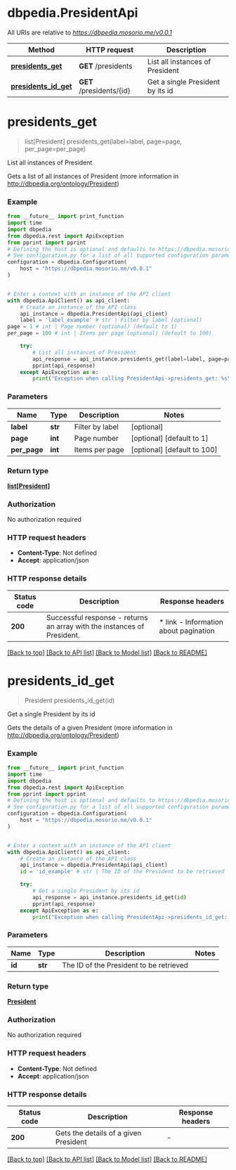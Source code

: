 # dbpedia.PresidentApi

All URIs are relative to *https://dbpedia.mosorio.me/v0.0.1*

Method | HTTP request | Description
------------- | ------------- | -------------
[**presidents_get**](PresidentApi.md#presidents_get) | **GET** /presidents | List all instances of President
[**presidents_id_get**](PresidentApi.md#presidents_id_get) | **GET** /presidents/{id} | Get a single President by its id


# **presidents_get**
> list[President] presidents_get(label=label, page=page, per_page=per_page)

List all instances of President

Gets a list of all instances of President (more information in http://dbpedia.org/ontology/President)

### Example

```python
from __future__ import print_function
import time
import dbpedia
from dbpedia.rest import ApiException
from pprint import pprint
# Defining the host is optional and defaults to https://dbpedia.mosorio.me/v0.0.1
# See configuration.py for a list of all supported configuration parameters.
configuration = dbpedia.Configuration(
    host = "https://dbpedia.mosorio.me/v0.0.1"
)


# Enter a context with an instance of the API client
with dbpedia.ApiClient() as api_client:
    # Create an instance of the API class
    api_instance = dbpedia.PresidentApi(api_client)
    label = 'label_example' # str | Filter by label (optional)
page = 1 # int | Page number (optional) (default to 1)
per_page = 100 # int | Items per page (optional) (default to 100)

    try:
        # List all instances of President
        api_response = api_instance.presidents_get(label=label, page=page, per_page=per_page)
        pprint(api_response)
    except ApiException as e:
        print("Exception when calling PresidentApi->presidents_get: %s\n" % e)
```

### Parameters

Name | Type | Description  | Notes
------------- | ------------- | ------------- | -------------
 **label** | **str**| Filter by label | [optional] 
 **page** | **int**| Page number | [optional] [default to 1]
 **per_page** | **int**| Items per page | [optional] [default to 100]

### Return type

[**list[President]**](President.md)

### Authorization

No authorization required

### HTTP request headers

 - **Content-Type**: Not defined
 - **Accept**: application/json

### HTTP response details
| Status code | Description | Response headers |
|-------------|-------------|------------------|
**200** | Successful response - returns an array with the instances of President. |  * link - Information about pagination <br>  |

[[Back to top]](#) [[Back to API list]](../README.md#documentation-for-api-endpoints) [[Back to Model list]](../README.md#documentation-for-models) [[Back to README]](../README.md)

# **presidents_id_get**
> President presidents_id_get(id)

Get a single President by its id

Gets the details of a given President (more information in http://dbpedia.org/ontology/President)

### Example

```python
from __future__ import print_function
import time
import dbpedia
from dbpedia.rest import ApiException
from pprint import pprint
# Defining the host is optional and defaults to https://dbpedia.mosorio.me/v0.0.1
# See configuration.py for a list of all supported configuration parameters.
configuration = dbpedia.Configuration(
    host = "https://dbpedia.mosorio.me/v0.0.1"
)


# Enter a context with an instance of the API client
with dbpedia.ApiClient() as api_client:
    # Create an instance of the API class
    api_instance = dbpedia.PresidentApi(api_client)
    id = 'id_example' # str | The ID of the President to be retrieved

    try:
        # Get a single President by its id
        api_response = api_instance.presidents_id_get(id)
        pprint(api_response)
    except ApiException as e:
        print("Exception when calling PresidentApi->presidents_id_get: %s\n" % e)
```

### Parameters

Name | Type | Description  | Notes
------------- | ------------- | ------------- | -------------
 **id** | **str**| The ID of the President to be retrieved | 

### Return type

[**President**](President.md)

### Authorization

No authorization required

### HTTP request headers

 - **Content-Type**: Not defined
 - **Accept**: application/json

### HTTP response details
| Status code | Description | Response headers |
|-------------|-------------|------------------|
**200** | Gets the details of a given President |  -  |

[[Back to top]](#) [[Back to API list]](../README.md#documentation-for-api-endpoints) [[Back to Model list]](../README.md#documentation-for-models) [[Back to README]](../README.md)

